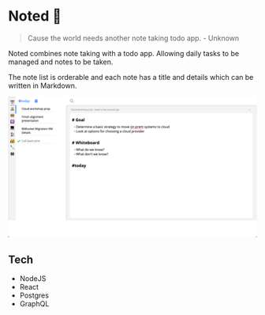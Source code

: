 # Noted 📕

> Cause the world needs another note taking todo app. - Unknown

Noted combines note taking with a todo app. Allowing daily tasks to be managed and notes to be taken.

The note list is orderable and each note has a title and details which can be written in Markdown.

![Noted Homepage](https://raw.githubusercontent.com/BarnabyBishop/noted/master/homepage.png)

## Tech

-   NodeJS
-   React
-   Postgres
-   GraphQL
